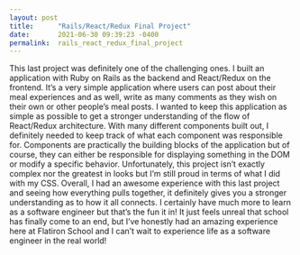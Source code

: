 ```yaml
---
layout: post
title:      "Rails/React/Redux Final Project"
date:       2021-06-30 09:39:23 -0400
permalink:  rails_react_redux_final_project
---
```



This last project was definitely one of the challenging ones. I built an application with Ruby on Rails as the backend and React/Redux on the frontend. It’s a very simple application where users can post about their meal experiences and as well, write as many comments as they wish on their own or other people’s meal posts. I wanted to keep this application as simple as possible to get a stronger understanding of the flow of React/Redux architecture. With many different components built out, I definitely needed to keep track of what each component was responsible for. Components are practically the building blocks of the application but of course, they can either be responsible for displaying something in the DOM or modify a specific behavior. Unfortunately, this project isn’t exactly complex nor the greatest in looks but I’m still proud in terms of what I did with my CSS. Overall, I had an awesome experience with this last project and seeing how everything pulls together, it definitely gives you a stronger understanding as to how it all connects. I certainly have much more to learn as a software engineer but that’s the fun it in! It just feels unreal that school has finally come to an end, but I’ve honestly had an amazing experience here at Flatiron School and I can’t wait to experience life as a software engineer in the real world! 

